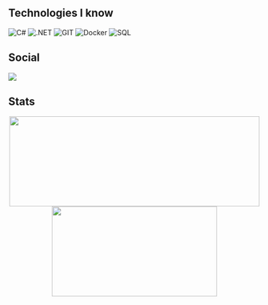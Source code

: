 ## Technologies I know

<div>
	<img src="https://img.shields.io/badge/C%23-239120?style=for-the-badge&logo=csharp&logoColor=white" alt="C#"/>
	<img src="https://img.shields.io/badge/.NET-512BD4.svg?style=for-the-badge&logo=dotnet&logoColor=white" alt=".NET"/>
	<img src="https://img.shields.io/badge/GIT-E44C30.svg?style=for-the-badge&logo=git&logoColor=white" alt="GIT"/>
	<img src="https://img.shields.io/badge/Docker-2CA5E0?style=for-the-badge&logo=docker&logoColor=white" alt="Docker"/>
	<img src="https://img.shields.io/badge/SQL-CC2927?style=for-the-badge&logo=sql&logoColor=white" alt="SQL"/>
</div>

## Social

<div>
	<a href="https://www.linkedin.com/in/felipe-augusto-lopes-veras-510926230" target="_blank"><img src="https://img.shields.io/badge/-LinkedIn-%230077B5?style=for-the-badge&logo=linkedin&logoColor=white" target="_blank"></a>
</div>

## Stats

<div align="center">
	<a href="https://github.com/felpsgus">
	<img height="180em" width="500em" src="https://github-readme-stats.vercel.app/api?username=felpsgus&show_icons=true&theme=github_dark&include_all_commits=true&count_private=true&hide_border=true&title_color=1F6FEB&bg_color=050a14&custom_title=My%20GitHub%20Stats""/>
	<img height="180em" width="330em" src="https://github-readme-stats.vercel.app/api/top-langs/?username=felpsgus&layout=compact&langs_count=7&theme=github_dark&hide_border=true&title_color=1F6FEB&bg_color=050a14&card_width=240em"/>
</div>
